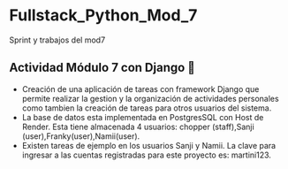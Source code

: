 # Fullstack_Python_Mod_7
Sprint y trabajos del mod7
 ## Actividad Módulo 7 con Django 🚀 ##
- Creación de una aplicación de tareas con framework Django que permite realizar la gestion y la organización de actividades personales como tambien la creación de tareas para otros usuarios del sistema. 
- La base de datos esta implementada en PostgresSQL con Host de Render. Esta tiene almacenada 4 usuarios: chopper (staff),Sanji (user),Franky(user),Namii(user). 
- Existen tareas de ejemplo en los usuarios Sanji y Namii. La clave para ingresar a las cuentas registradas para este proyecto es: martini123.

